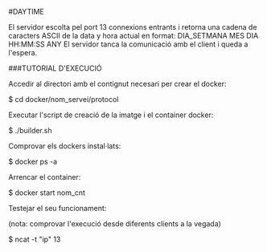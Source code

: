 #DAYTIME

El servidor escolta pel port 13 connexions entrants i retorna una cadena de caracters ASCII de la data y hora actual en format:
DIA_SETMANA MES DIA HH:MM:SS ANY
El servidor tanca la comunicació amb el client i queda a l'espera.



###TUTORIAL D'EXECUCIÓ

Accedir al directori amb el contignut necesari per crear el docker:

$ cd docker/nom_servei/protocol

Executar l'script de creació de la imatge i el container docker:

$ ./builder.sh

Comprovar els dockers instal·lats:

$ docker ps -a	

Arrencar el container:

$ docker start nom_cnt

Testejar el seu funcionament:

(nota: comprovar l'execució desde diferents clients a la vegada)

$ ncat -t "ip" 13

